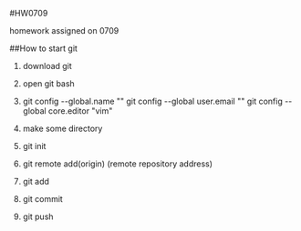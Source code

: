 #HW0709

homework assigned on 0709

##How to start git
1. download git
2. open git bash 
3. git config --global.name ""
git config --global user.email ""
git config --global core.editor "vim"

4. make some directory 
5. git init
6. git remote add(origin) (remote repository address)

7. git add
8. git commit
9. git push
